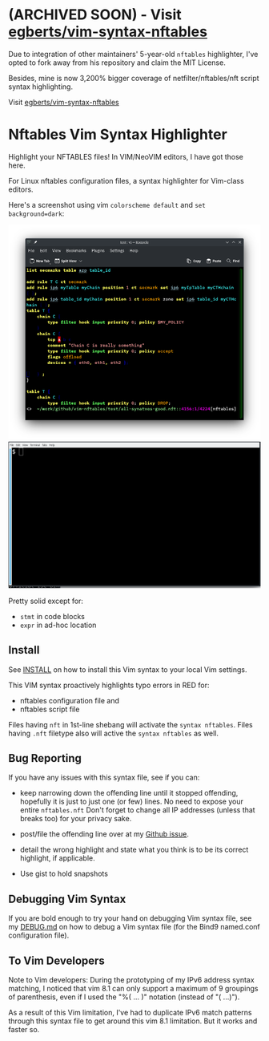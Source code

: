 # (ARCHIVED SOON) - Visit [egberts/vim-syntax-nftables](https://github.com/egberts/vim-syntax-nftables)

Due to integration of other maintainers' 5-year-old `nftables` highlighter, I've opted to fork away from his repository and claim the MIT License.

Besides, mine is now 3,200% bigger coverage of netfilter/nftables/nft script syntax highlighting.

Visit [egberts/vim-syntax-nftables](https://github.com/egberts/vim-syntax-nftables)

# Nftables Vim Syntax Highlighter

Highlight your NFTABLES files!  In VIM/NeoVIM editors, I have got those here.

For Linux nftables configuration files, a syntax highlighter for Vim-class editors.

Here's a screenshot using vim `colorscheme default` and `set background=dark`:

![nftables vim syntax highlight](doc/screenshot.png)
![Example](test/nftables.gif "Example")

Pretty solid except for:
- `stmt` in code blocks
- `expr` in ad-hoc location

Install
-------
See [INSTALL](https://github.com/egberts/vim-nftables/blob/master/INSTALL.md)
on how to install this Vim syntax to your local Vim settings.

This VIM syntax proactively highlights typo errors in RED for:

* nftables configuration file and 
* nftables script file




Files having `nft` in 1st-line shebang will activate the `syntax nftables`.
Files having `.nft` filetype also will active the `syntax nftables` as well.


Bug Reporting
-------------
If you have any issues with this syntax file, see if you can:

* keep narrowing down the offending line until it stopped offending, hopefully
  it is just to just one (or few) lines.  No need to expose your entire `nftables.nft`
  Don't forget to change all IP addresses (unless that breaks too) for
  your privacy sake.

* post/file the offending line over at my [Github issue](https://github.com/egberts/vim-nftables/issues). 

* detail the wrong highlight and state what you think is to be its
  correct highlight, if applicable.

* Use gist to hold snapshots


Debugging Vim Syntax
--------------------
If you are bold enough to try your hand on debugging Vim syntax file,
see my [DEBUG.md](https://github.com/egberts/vim-syntax-bind-named/blob/master/DEBUG.md) on how to debug a Vim syntax file (for the Bind9 named.conf configuration file).

To Vim Developers
-----------------
Note to Vim developers:  During the prototyping of my IPv6 address
syntax matching, I noticed that vim 8.1 can only support a maximum
of 9 groupings of parenthesis, even if I used the "\%( ... \)"
notation (instead of "\( ...\)").

As a result of this Vim limitation, I've had to
duplicate IPv6 match patterns through this syntax file to get around
this vim 8.1 limitation.  But it works and faster so.


